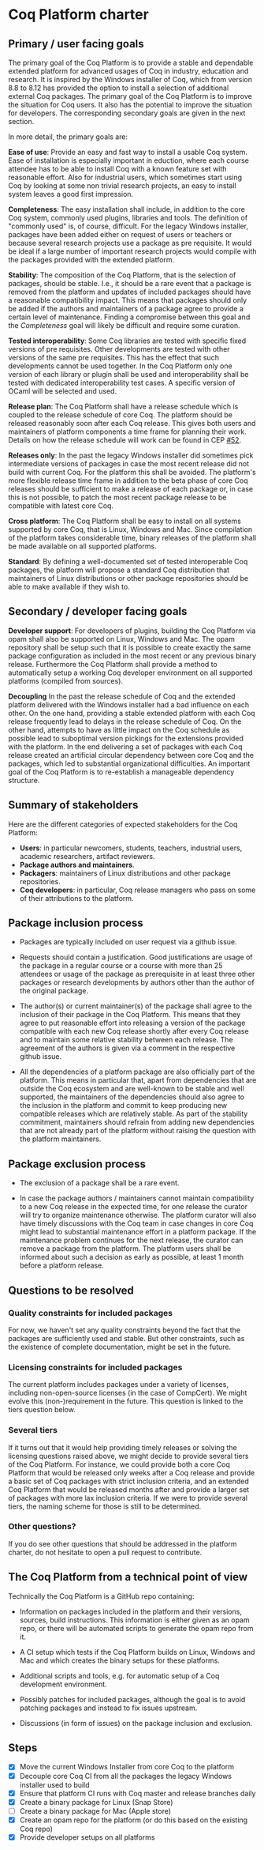 # Coq Platform charter

## Primary / user facing goals

The primary goal of the Coq Platform is to provide a stable and dependable extended platform for advanced usages of Coq in industry, education and research. It is inspired by the Windows installer of Coq, which from version 8.8 to 8.12 has provided the option to install a selection of additional external Coq packages. The primary goal of the Coq Platform is to improve the situation for Coq users. It also has the potential to improve the situation for developers. The corresponding secondary goals are given in the next section.

In more detail, the primary goals are:

**Ease of use**: Provide an easy and fast way to install a usable Coq system. Ease of installation is especially important in eduction, where each course attendee has to be able to install Coq with a known feature set with reasonable effort. Also for industrial users, which sometimes start using Coq by looking at some non trivial research projects, an easy to install system leaves a good first impression.

**Completeness**: The easy installation shall include, in addition to the core Coq system, commonly used plugins, libraries and tools. The definition of "commonly used" is, of course, difficult. For the legacy Windows installer, packages have been added either on request of users or teachers or because several research projects use a package as pre requisite. It would be ideal if a large number of important research projects would compile with the packages provided with the extended platform.

**Stability**: The composition of the Coq Platform, that is the selection of packages, should be stable. I.e., it should be a rare event that a package is removed from the platform and updates of included packages should have a reasonable compatibility impact. This means that packages should only be added if the authors and maintainers of a package agree to provide a certain level of maintenance. Finding a compromise between this goal and the *Completeness* goal will likely be difficult and require some curation.

**Tested interoperability**: Some Coq libraries are tested with specific fixed versions of pre requisites. Other developments are tested with other versions of the same pre requisites. This has the effect that such developments cannot be used together. In the Coq Platform only one version of each library or plugin shall be used and interoperability shall be tested with dedicated interoperability test cases. A specific version of OCaml will be selected and used.

**Release plan**: The Coq Platform shall have a release schedule which is coupled to the release schedule of core Coq. The platform should be released reasonably soon after each Coq release. This gives both users and maintainers of platform components a time frame for planning their work. Details on how the release schedule will work can be found in CEP [#52](https://github.com/coq/ceps/pull/52).

**Releases only**: In the past the legacy Windows installer did sometimes pick intermediate versions of packages in case the most recent release did not build with current Coq. For the platform this shall be avoided. The platform's more flexible release time frame in addition to the beta phase of core Coq releases should be sufficient to make a release of each package or, in case this is not possible, to patch the most recent package release to be compatible with latest core Coq.

**Cross platform**: The Coq Platform shall be easy to install on all systems supported by core Coq, that is Linux, Windows and Mac. Since compilation of the platform takes considerable time, binary releases of the platform shall be made available on all supported platforms.

**Standard**: By defining a well-documented set of tested interoperable Coq packages, the platform will propose a standard Coq distribution that maintainers of Linux distributions or other package repositories should be able to make available if they wish to.

## Secondary / developer facing goals

**Developer support**: For developers of plugins, building the Coq Platform via opam shall also be supported on Linux, Windows and Mac. The opam repository shall be setup such that it is possible to create exactly the same package configuration as included in the most recent or any previous binary release. Furthermore the Coq Platform shall provide a method to automatically setup a working Coq developer environment on all supported platforms (compiled from sources).

**Decoupling** In the past the release schedule of Coq and the extended platform delivered with the Windows installer had a bad influence on each other. On the one hand, providing a stable extended platform with each Coq release frequently lead to delays in the release schedule of Coq. On the other hand, attempts to have as little impact on the Coq schedule as possible lead to suboptimal version pickings for the extensions provided with the platform. In the end delivering a set of packages with each Coq release created an artificial circular dependency between core Coq and the packages, which led to substantial organizational difficulties. An important goal of the Coq Platform is to re-establish a manageable dependency structure.

## Summary of stakeholders

Here are the different categories of expected stakeholders for the Coq Platform:
- **Users**: in particular newcomers, students, teachers, industrial users, academic researchers, artifact reviewers.
- **Package authors and maintainers**.
- **Packagers**: maintainers of Linux distributions and other package repositories.
- **Coq developers**: in particular, Coq release managers who pass on some of their attributions to the platform.

## Package inclusion process

- Packages are typically included on user request via a github issue.

- Requests should contain a justification. Good justifications are usage of the package in a regular course or a course with more than 25 attendees or usage of the package as prerequisite in at least three other packages or research developments by authors other than the author of the original package.

- The author(s) or current maintainer(s) of the package shall agree to the inclusion of their package in the Coq Platform. This means that they agree to put reasonable effort into releasing a version of the package compatible with each new Coq release shortly after every Coq release and to maintain some relative stability between each release. The agreement of the authors is given via a comment in the respective github issue.

- All the dependencies of a platform package are also officially part of the platform. This means in particular that, apart from dependencies that are outside the Coq ecosystem and are well-known to be stable and well supported, the maintainers of the dependencies should also agree to the inclusion in the platform and commit to keep producing new compatible releases which are relatively stable. As part of the stability commitment, maintainers should refrain from adding new dependencies that are not already part of the platform without raising the question with the platform maintainers.

## Package exclusion process

- The exclusion of a package shall be a rare event.

- In case the package authors / maintainers cannot maintain compatibility to a new Coq release in the expected time, for one release the curator will try to organize maintenance otherwise. The platform curator will also have timely discussions with the Coq team in case changes in core Coq might lead to substantial maintenance effort in a platform package. If the maintenance problem continues for the next release, the curator can remove a package from the platform. The platform users shall be informed about such a decision as early as possible, at least 1 month before a platform release.

## Questions to be resolved

### Quality constraints for included packages

For now, we haven't set any quality constraints beyond the fact that the packages are sufficiently used and stable. But other constraints, such as the existence of complete documentation, might be set in the future.

### Licensing constraints for included packages

The current platform includes packages under a variety of licenses, including non-open-source licenses (in the case of CompCert). We might evolve this (non-)requirement in the future. This question is linked to the tiers question below.

### Several tiers

If it turns out that it would help providing timely releases or solving the licensing questions raised above, we might decide to provide several tiers of the Coq Platform. For instance, we could provide both a core Coq Platform that would be released only weeks after a Coq release and provide a basic set of Coq packages with strict inclusion criteria, and an extended Coq Platform that would be released months after and provide a larger set of packages with more lax inclusion criteria. If we were to provide several tiers, the naming scheme for those is still to be determined.

### Other questions?

If you do see other questions that should be addressed in the platform charter, do not hesitate to open a pull request to contribute.

## The Coq Platform from a technical point of view

Technically the Coq Platform is a GitHub repo containing:

- Information on packages included in the platform and their versions, sources, build instructions. This information is either given as an opam repo, or there will be automated scripts to generate the opam repo from it.

- A CI setup which tests if the Coq Platform builds on Linux, Windows and Mac and which creates the binary setups for these platforms.

- Additional scripts and tools, e.g. for automatic setup of a Coq development environment.

- Possibly patches for included packages, although the goal is to avoid patching packages and instead to fix issues upstream.

- Discussions (in form of issues) on the package inclusion and exclusion.

## Steps

- [x] Move the current Windows Installer from core Coq to the platform
- [x] Decouple core Coq CI from all the packages the legacy Windows installer used to build
- [x] Ensure that platform CI runs with Coq master and release branches daily
- [x] Create a binary package for Linux (Snap Store)
- [ ] Create a binary package for Mac (Apple store)
- [x] Create an opam repo for the platform (or do this based on the existing Coq repo)
- [x] Provide developer setups on all platforms
